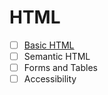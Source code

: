# HTML

- [ ] [Basic HTML](./01-basic-html/README.md)
- [ ] Semantic HTML
- [ ] Forms and Tables
- [ ] Accessibility
